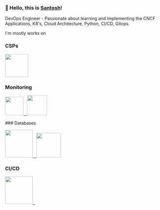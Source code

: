 ### 👋 Hello, this is [Santosh](https://www.linkedin.com/in/santosh-reddy-a8774612a/)!

DevOps Engineer - Passionate about learning and Implementing the CNCF Applications, K8's, Cloud Architecture, Python, CI/CD, Gitops.

I'm mostly works on 

### CSPs

<p float="left">
  <a href="https://aws.amazon.com/" target="_blank" >
    <img src="https://raw.githubusercontent.com/itsksaurabh/itsksaurabh/master/assets/aws.gif"  height="75" />
  </a>
 </p>
 
### Monitoring
  
 <p float="left">
  <a href="https://grafana.com/" target="_blank" >
    <img src="https://raw.githubusercontent.com/itsksaurabh/itsksaurabh/master/assets/grafana.gif" height="60" />&nbsp;&nbsp;
  </a>
  <a href="https://prometheus.io/" target="_blank" >
    <img src="https://raw.githubusercontent.com/itsksaurabh/itsksaurabh/master/assets/prometheus.gif" height="65" />
  </a>
</p>
### Databases
  
 <p float="left">
  <a href="https://www.postgresql.org/" target="_blank" >
    <img src="https://raw.githubusercontent.com/itsksaurabh/itsksaurabh/master/assets/postgresql.gif" height="90" />&nbsp;&nbsp;
  </a>
  
  <a href="https://www.mongodb.com/" target="_blank" >
    <img src="https://raw.githubusercontent.com/itsksaurabh/itsksaurabh/master/assets/mongo.gif" height="80" />
  </a>
</p>

### CI/CD

<p float="left">
  <a href="https://www.jenkins.io/" target="_blank" >
    <img src="https://tinderengineering.ghost.io/content/images/2017/05/jenkins_blogbanner.gif" height="90" />&nbsp;&nbsp;
  </a>
  

</p>

